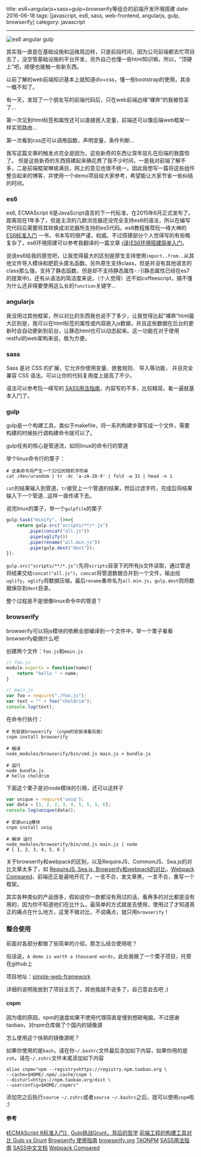 title: es6+angularjs+sass+gulp+browserify等组合的前端开发环境搭建
date: 2016-06-18
tags: [javascript, es6, sass, web-frontend, angularjs, gulp, browserify]
category: javascript

---

![es6 angular gulp](http://7xrkyd.com1.z0.glb.clouddn.com/simple-web-framework/fp3Y9c4lxcPDmFXxn59RA.jpeg)

其实我一直是在基础设施和运维周边转，只是前段时间，因为公司前端都去忙项目去了，没空管基础设施的平台开发，另外自己也懂一些html知识嘛，所以，“顶硬上”吧，顺便也接触一些新东西。

以前了解的web前端知识基本上就知道div+css，懂一些bootstrap的使用，其余一概不知了。

有一天，发现了一个朋友写的前端代码后，只在web前端边缘“裸奔”的我被惊呆了...

第一次见到html标签和属性还可以直接嵌入变量，前端还可以像后端web框架一样实现路由...

第一次看到css还可以调用函数，声明变量，条件判断...

我写这篇文章的触发点完全是因为，这些新奇的东西让常年驻扎在后端的我震惊了。 但是这些新奇的东西搭建起来确花费了我不少时间，一是我对前端了解不多，二是前端框架琳琅满目，网上的意见也很不统一。因此我想写一篇将这些组件整合起来的博客，并使用一个demo项目给大家参考，希望能让大家节省一些纠结的时间。

### es6

es6, ECMAScript 6是JavaScript语言的下一代标准，在2015年6月正式发布了。距离现在1年多了，但是主流的几款浏览器还没完全支持es6的语法，所以在编写完代码后需要将其转换成浏览器所支持的es5代码。es6教程推荐阮一峰大神的 [ES6标准入门](http://es6.ruanyifeng.com) 一书，书本写的很严谨，权威。不过搭建部分个人觉得写的有些略复杂了，es6环境搭建可以参考我翻译的一篇文章 [(译)ES6环境搭建简单入门](http://www.choldrim.com/2016/04/21/es6-tutorial-trs/)。

说说es6给我的感觉吧，让我觉得最大的区别是原生支持使用`import..from..`从其他文件导入模块和肥箭头匿名函数。另外原生支持class，但是并没有其他语言的class那么强，支持了静态函数，但是却不支持静态属性-.-|(静态属性已经在es7的提案中)。还有从语法的简洁度来说，（个人觉得）还不如coffeescript，搞不懂为什么还非得要使用这么长的`function`关键字...

### angularjs
我没用过其他框架，所以对比的东西我也说不了多少，让我觉得比起“裸奔”html最大区别是，我可以在html标签的属性或内容嵌入js数据，并且这些数据在后台的更新时会自动更新到前台，让静态html也可以动态起来。这一功能在对于使用restful的web架构来说，极为方便。

### sass
Sass 是对 CSS 的扩展，它允许你使用变量、嵌套规则、 导入等功能， 并且完全兼容 CSS 语法。可以让你的代码复用度上提高了不少。

语法可以参考阮一峰写的 [SASS用法指南](http://www.ruanyifeng.com/blog/2012/06/sass.html)，内容写的不多，比较精简，看一遍就基本入门了。

### gulp

gulp是一个构建工具，类似于makefile，将一系列构建步骤写成一个文件，需要构建的时候执行调构建命令就可以了。

gulp任务的核心是管道流，如同linux的命令行的管道

举个linux命令行的栗子：

```shell
# 这条命令将产生一个32位的随机字符串
cat /dev/urandom | tr -dc 'a-zA-Z0-9' | fold -w 32 | head -n 1
```

`cat`的结果输入到管道，`tr`接受上一个管道的结果，然后过滤字符，完成后将结果输入下一个管道...这样一直传递下去。

说完linux的栗子，举一个`gulpfile`的栗子

```javascript
gulp.task("minify", ()=>{
    return gulp.src("scripts/**/*.js")
        .pipe(concat("all.js"))
        .pipe(uglify())
        .pipe(rename("all.min.js"))
        .pipe(gulp.dest("dest"));
});
```

`gulp.src("scripts/**/*.js")`先将`scripts`目录下的所有js文件读取，通过管道将结果交给`concat("all.js")`，`concat`将管道数据合并到一个文件，输出给`uglify`，`uglify`将数据压缩，最后`rename`重命名为`all.min.js`，`gulp.dest`则将数据保存到`dest`目录。

整个过程是不是很像linux命令中的管道？

### browserify

browserify可以将js模块的依赖全部编译到一个文件中，举一个栗子看看browserify能做什么吧

创建两个文件：`foo.js`和`main.js`

```javascript
// foo.js
module.exports = function(name){
    return "hello " + name;
}

// main.js
var foo = require("./foo.js");
var text = "" + foo("choldrim");
console.log(text);
```

在命令行执行：

```shell
# 先安装browserify （cnpm的安装请看后面）
cnpm install browserify

# 编译
node_modules/browserify/bin/cmd.js main.js > bundle.js

# 运行
node bundle.js
# hello choldrim
```

下面这个栗子是对node模块的引用，还可以这样子

```javascript
var unique = require('uniq');
var data = [1, 2, 2, 3, 4, 5, 5, 5, 6];
console.log(unique(data));
```

```shell
# 安装uniq模块
cnpm install uniq

# 编译 运行
node_modules/browserify/bin/cmd.js main.js | node
# [ 1, 2, 3, 4, 5, 6 ]
```

关于browserify和webpack的区别，以及RequireJS、CommonJS、Sea.js的对比文章太多了，如 [RequireJS, Sea.js, Browserify和webpack的对比](https://github.com/boxizen/boxizen.github.io/issues/9)，[Webpack Compared](http://survivejs.com/webpack/webpack-compared/)，前端还正是遍地开花了，一言不合，发文章黑，一言不合，重写一个框架。

其实各种类似的产品很多，假如说你一款都没有用过的话，看再多的对比都是没有用的，因为你不知道他们在比什么，最简单的方式就是去使用，使用过了才知道真正的痛点在什么地方，这里不做对比，不说痛点，就只用`browserify`！

### 整合使用

前面对各部分都做了些简单的介绍，那怎么结合使用呢？

俗话说，`A demo is worth a thousand words`，此处我做了一个栗子项目，托管在github上

项目地址：[simple-web-framework](https://github.com/choldrim/simple-web-framework)

详细的说明我放到了项目主页了，其他我就不说多了，自己意会去吧 ;)

#### cnpm

因为墙的原因，npm的速度如果不使用代理简直是慢到想砸电脑，不过感谢taobao，对npm仓库做了个国内的镜像源

怎么使用这个快熟的镜像源呢？

如果你使用的是`bash`，请在你`~/.bashrc`文件最后添加如下内容，如果你用的是`zsh`，请在`~/.zshrc`文件末尾添加如下内容
```shell
alias cnpm="npm --registry=https://registry.npm.taobao.org \
--cache=$HOME/.npm/.cache/cnpm \
--disturl=https://npm.taobao.org/dist \
--userconfig=$HOME/.cnpmrc"
```

添加完之后执行`source ~/.zshrc`或者`source ~/.bashrc`之后，就可以使用`cnpm`啦 ;)

#### 参考

[《ECMAScript 6标准入门》](http://es6.ruanyifeng.com/)
[Gulp挑战Grunt，背后的哲学](http://www.w3ctech.com/topic/74)
[前端工程的构建工具对比 Gulp vs Grunt](https://segmentfault.com/a/1190000002491282)
[Browserify 使用指南](http://zhaoda.net/2015/10/16/browserify-guide/)
[browserify.org](http://browserify.org/)
[TAONPM](https://npm.taobao.org/)
[SASS用法指南](http://www.ruanyifeng.com/blog/2012/06/sass.html)
[SASS中文文档](http://sass.bootcss.com/docs/sass-reference/)
[Webpack Compared](http://survivejs.com/webpack/webpack-compared/)
